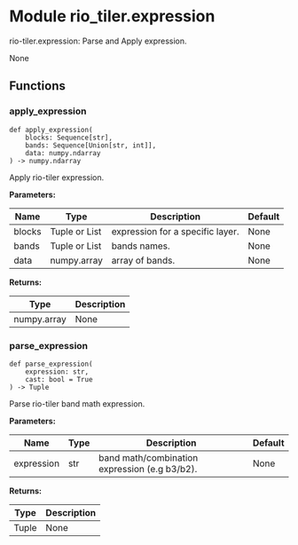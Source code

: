 # Module rio_tiler.expression

rio-tiler.expression: Parse and Apply expression.

None

## Functions

    
### apply_expression

```python3
def apply_expression(
    blocks: Sequence[str],
    bands: Sequence[Union[str, int]],
    data: numpy.ndarray
) -> numpy.ndarray
```

    
Apply rio-tiler expression.

**Parameters:**

| Name | Type | Description | Default |
|---|---|---|---|
| blocks | Tuple or List | expression for a specific layer. | None |
| bands | Tuple or List | bands names. | None |
| data | numpy.array | array of bands. | None |

**Returns:**

| Type | Description |
|---|---|
| numpy.array | None |

    
### parse_expression

```python3
def parse_expression(
    expression: str,
    cast: bool = True
) -> Tuple
```

    
Parse rio-tiler band math expression.

**Parameters:**

| Name | Type | Description | Default |
|---|---|---|---|
| expression | str | band math/combination expression (e.g b3/b2). | None |

**Returns:**

| Type | Description |
|---|---|
| Tuple | None |